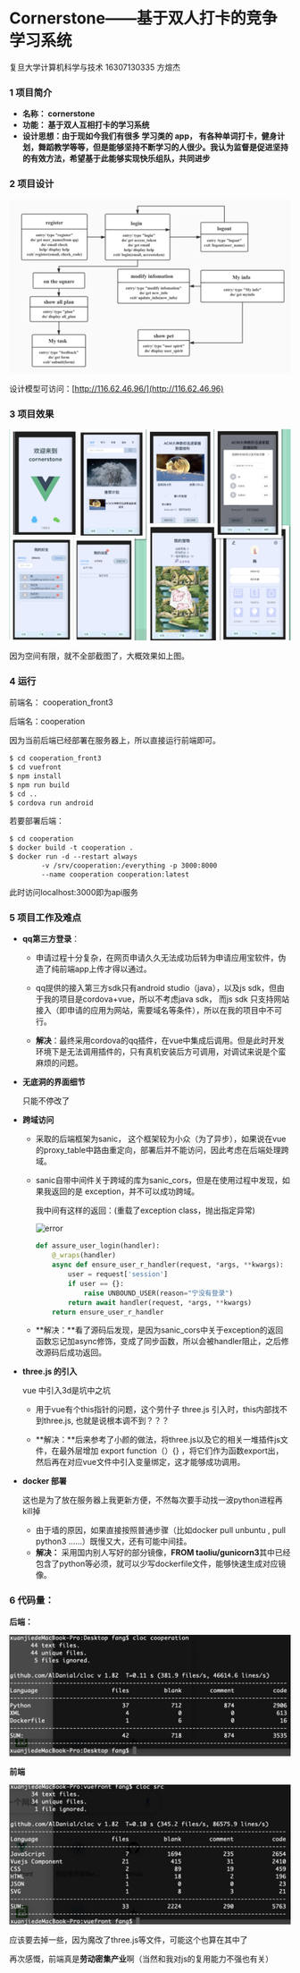 # Cornerstone——基于双人打卡的竞争学习系统

复旦大学计算机科学与技术          16307130335             方煊杰



### 1 项目简介

* **名称： cornerstone**
* **功能： 基于双人互相打卡的学习系统**
* **设计思想：由于现如今我们有很多 学习类的 app， 有各种单词打卡，健身计划，舞蹈教学等等，但是能够坚持不断学习的人很少。我认为监督是促进坚持的有效方法，希望基于此能够实现快乐组队，共同进步**



### 2 项目设计

![uml](img/uml.jpg)

设计模型可访问：[http://116.62.46.96/](http://116.62.46.96)



### 3 项目效果

![whole](img/whole.jpg)

因为空间有限，就不全部截图了，大概效果如上图。



### 4 运行

前端名： cooperation_front3

后端名：cooperation



因为当前后端已经部署在服务器上，所以直接运行前端即可。

```shell
$ cd cooperation_front3
$ cd vuefront
$ npm install 
$ npm run build
$ cd ..
$ cordova run android
```



若要部署后端：

```shell
$ cd cooperation
$ docker build -t cooperation . 
$ docker run -d --restart always 
        -v /srv/cooperation:/everything -p 3000:8000
        --name cooperation cooperation:latest
```

此时访问localhost:3000即为api服务



### 5 项目工作及难点

* **qq第三方登录**：

  * 申请过程十分复杂，在网页申请久久无法成功后转为申请应用宝软件，伪造了纯前端app上传才得以通过。

  * qq提供的接入第三方sdk只有android studio（java），以及js sdk，但由于我的项目是cordova+vue，所以不考虑java sdk， 而js sdk 只支持网站接入（即申请的应用为网站，需要域名等条件），所以在我的项目中不可行。

  * **解决**：最终采用cordova的qq插件，在vue中集成后调用。但是此时开发环境下是无法调用插件的，只有真机安装后方可调用，对调试来说是个蛮麻烦的问题。

    

* **无底洞的界面细节**

  只能不停改了

  

* **跨域访问**

  * 采取的后端框架为sanic， 这个框架较为小众（为了异步），如果说在vue 的proxy_table中路由重定向，部署后并不能访问，因此考虑在后端处理跨域。

  * sanic自带中间件关于跨域的库为sanic_cors，但是在使用过程中发现，如果我返回的是 exception，并不可以成功跨域。

    我中间有这样的返回：(重载了exception class，抛出指定异常)

    ![error](/Users/fang/Desktop/移动互联网报告/img/error.png)

    ```python
    def assure_user_login(handler):
        @_wraps(handler)
        async def ensure_user_r_handler(request, *args, **kwargs):
            user = request['session']
            if user == {}:
                raise UNBOUND_USER(reason="宁没有登录")
            return await handler(request, *args, **kwargs)
        return ensure_user_r_handler
    ```

    

  * **解决：**看了源码后发现，是因为sanic_cors中关于exception的返回函数忘记加async修饰，变成了同步函数，所以会被handler阻止，之后修改源码后成功返回。

    

* **three.js 的引入**

  vue 中引入3d是坑中之坑

  * 用于vue有个this指针的问题，这个劳什子 three.js 引入时，this内部找不到three.js, 也就是说根本调不到？？？

  * **解决：**后来参考了小颜的做法，将three.js以及它的相关一堆插件js文件，在最外层增加 export function（）{} ，将它们作为函数export出，然后再在对应vue文件中引入变量绑定，这才能够成功调用。

    

* **docker 部署**

  这也是为了放在服务器上我更新方便，不然每次要手动找一波python进程再kill掉

  * 由于墙的原因，如果直接按照普通步骤（比如docker pull unbuntu , pull python3 ……）既慢又大，还有可能中间挂。
  * **解决：** 采用国内别人写好的部分镜像，**FROM taoliu/gunicorn3**其中已经包含了python等必须，就可以少写dockerfile文件，能够快速生成对应镜像。



### 6 代码量：

**后端：**

![houduan](img/houduan.png)

**前端**

![qianduan](img/qianduan.png)

应该要去掉一些，因为魔改了three.js等文件，可能这个也算在其中了

再次感慨，前端真是**劳动密集产业**啊（当然和我对js的复用能力不强也有关）



